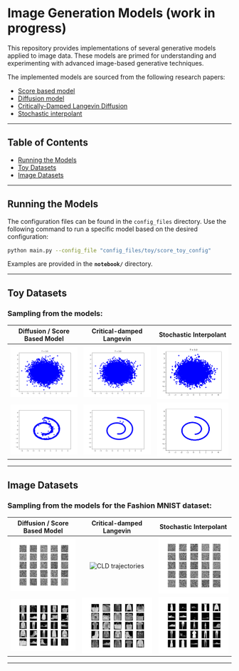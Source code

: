 # Image Generation Models (work in progress)

This repository provides implementations of several generative models applied to image data. These models are primed for understanding and experimenting with advanced image-based generative techniques.

The implemented models are sourced from the following research papers:
- [Score based model](https://arxiv.org/abs/2011.13456)
- [Diffusion model](https://arxiv.org/abs/2006.11239)
- [Critically-Damped Langevin Diffusion](https://arxiv.org/abs/2112.07068)
- [Stochastic interpolant](https://arxiv.org/abs/2303.08797)

---

## Table of Contents

- [Running the Models](#running-the-models)
- [Toy Datasets](#toy-datasets)
- [Image Datasets](#image-datasets)

---

## Running the Models

The configuration files can be found in the `config_files` directory. Use the following command to run a specific model based on the desired configuration:

```bash
python main.py --config_file "config_files/toy/score_toy_config"
```

Examples are provided in the **`notebook/`** directory.

---

## Toy Datasets

### Sampling from the models:

| **Diffusion / Score Based Model** | **Critical-damped Langevin** | **Stochastic Interpolant** |
|:--------------------------------:|:----------------------------:|:--------------------------:|
| ![Diffusion Score trajectories](docs/assets/toy_traj_score.gif) | ![Critical Damped trajectories](docs/assets/toy_traj_cld.gif) | ![Stochastic interpolant trajectories](docs/assets/toy_traj_stochastic_interpolant.gif) |
| ![Score samples](docs/assets/toy_score_sample.png) | ![CLD samples](docs/assets/toy_cld_sample.png) | ![Stochastic interpolant samples](docs/assets/toy_stochastic_interpolant_sample.png) |

---

## Image Datasets

### Sampling from the models for the Fashion MNIST dataset:


| **Diffusion / Score Based Model** | **Critical-damped Langevin** | **Stochastic Interpolant** |
|:--------------------------------:|:----------------------------:|:--------------------------:|
| ![Diffusion trajectories](docs/assets/fm_traj_score.gif) | ![CLD trajectories](docs/assets/fm_traj_cld.gif) | ![Stochastic interpolant trajectories](docs/assets/fm_traj_stochastic_interpolant.gif) |
| ![Diffusion samples](docs/assets/fm_score_sample.png) | ![CLD samples](docs/assets/fm_cld_sample.png) | ![Stochastic interpolant samples](docs/assets/fm_stochastic_interpolant_sample.png) |

---



